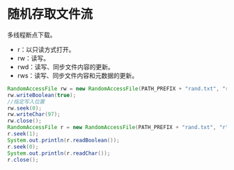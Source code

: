 # 随机存取文件流

多线程断点下载。

- r：以只读方式打开。
- rw：读写。
- rwd：读写、同步文件内容的更新。
- rws：读写、同步文件内容和元数据的更新。

```java
RandomAccessFile rw = new RandomAccessFile(PATH_PREFIX + "rand.txt", "rw");
rw.writeBoolean(true);
//指定写入位置
rw.seek(0);
rw.writeChar(97);
rw.close();
RandomAccessFile r = new RandomAccessFile(PATH_PREFIX + "rand.txt", "r");
r.seek(1);
System.out.println(r.readBoolean());
r.seek(0);
System.out.println(r.readChar());
r.close();
```
